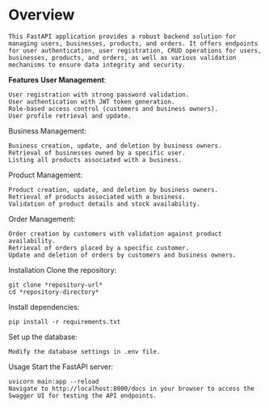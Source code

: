 # Overview

    This FastAPI application provides a robust backend solution for managing users, businesses, products, and orders. It offers endpoints for user authentication, user registration, CRUD operations for users, businesses, products, and orders, as well as various validation mechanisms to ensure data integrity and security.

**Features**
**User Management**:

    User registration with strong password validation.
    User authentication with JWT token generation.
    Role-based access control (customers and business owners).
    User profile retrieval and update.
Business Management:

    Business creation, update, and deletion by business owners.
    Retrieval of businesses owned by a specific user.
    Listing all products associated with a business.
Product Management:

    Product creation, update, and deletion by business owners.
    Retrieval of products associated with a business.
    Validation of product details and stock availability.
Order Management:

    Order creation by customers with validation against product availability.
    Retrieval of orders placed by a specific customer.
    Update and deletion of orders by customers and business owners.

Installation
    Clone the repository:

    git clone *repository-url*
    cd *repository-directory*
Install dependencies:

    pip install -r requirements.txt
Set up the database:

    Modify the database settings in .env file.

Usage
Start the FastAPI server:

    uvicorn main:app --reload
    Navigate to http://localhost:8000/docs in your browser to access the Swagger UI for testing the API endpoints.

<!-- Technologies Used
Programming Language: Python

Web Framework: FastAPI (version X.X.X)

Database Management System: PostgreSQL (version X.X)

ORM: SQLAlchemy

Web Server: Uvicorn

Authentication and Authorization: JSON Web Tokens (JWT)

Dependency Management: Poetry

Other Libraries and Tools:

passlib
dotenv
Pydantic
Deployment and Hosting:

Docker
Heroku
Version Control:

Git
GitHub -->